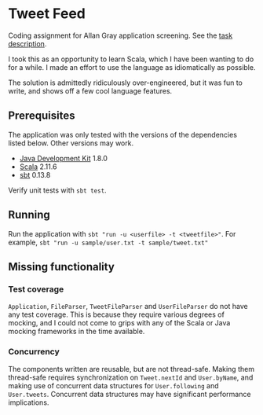 # Tweet Feed

Coding assignment for Allan Gray application screening.  See the [task description](ASSIGNMENT.md).

I took this as an opportunity to learn Scala, which I have been wanting to do for a while.  I made an effort to use the language as idiomatically as possible.

The solution is admittedly ridiculously over-engineered, but it was fun to write, and shows off a few cool language features.

## Prerequisites

The application was only tested with the versions of the dependencies listed below.  Other versions may work.

* [Java Development Kit](http://www.oracle.com/technetwork/java/index.html) 1.8.0
* [Scala](http://www.scala-lang.org/) 2.11.6
* [sbt](http://www.scala-sbt.org/) 0.13.8

Verify unit tests with `sbt test`.

## Running

Run the application with `sbt "run -u <userfile> -t <tweetfile>"`.  For example, `sbt "run -u sample/user.txt -t sample/tweet.txt"`

## Missing functionality

### Test coverage

`Application`, `FileParser`, `TweetFileParser` and `UserFileParser` do not have any test coverage.  This is because they require various degrees of mocking, and I could not come to grips with any of the Scala or Java mocking frameworks in the time available.

### Concurrency

The components written are reusable, but are not thread-safe.  Making them thread-safe requires synchronization on `Tweet.nextId` and `User.byName`, and making use of concurrent data structures for `User.following` and `User.tweets`.  Concurrent data structures may have significant performance implications.
